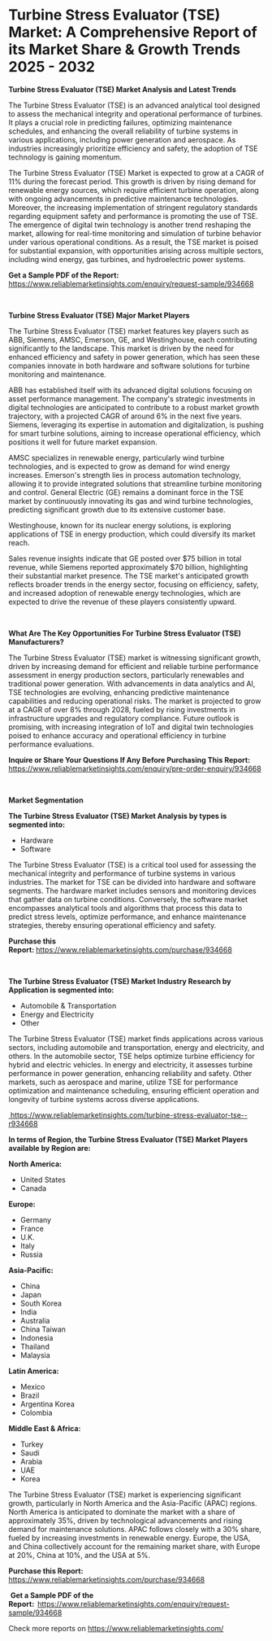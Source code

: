 <p><h1>Turbine Stress Evaluator (TSE) Market: A Comprehensive Report of its Market Share & Growth Trends 2025 - 2032</h1></p><p><strong>Turbine Stress Evaluator (TSE) Market Analysis and Latest Trends</strong></p>
<p><p>The Turbine Stress Evaluator (TSE) is an advanced analytical tool designed to assess the mechanical integrity and operational performance of turbines. It plays a crucial role in predicting failures, optimizing maintenance schedules, and enhancing the overall reliability of turbine systems in various applications, including power generation and aerospace. As industries increasingly prioritize efficiency and safety, the adoption of TSE technology is gaining momentum.</p><p>The Turbine Stress Evaluator (TSE) Market is expected to grow at a CAGR of 11% during the forecast period. This growth is driven by rising demand for renewable energy sources, which require efficient turbine operation, along with ongoing advancements in predictive maintenance technologies. Moreover, the increasing implementation of stringent regulatory standards regarding equipment safety and performance is promoting the use of TSE. The emergence of digital twin technology is another trend reshaping the market, allowing for real-time monitoring and simulation of turbine behavior under various operational conditions. As a result, the TSE market is poised for substantial expansion, with opportunities arising across multiple sectors, including wind energy, gas turbines, and hydroelectric power systems.</p></p>
<p><strong>Get a Sample PDF of the Report:&nbsp;</strong> <a href="https://www.reliablemarketinsights.com/enquiry/request-sample/934668?utm_campaign=2714&utm_medium=2&utm_source=Github&utm_content=ia&utm_term=23022025&utm_id=turbine-stress-evaluator-tse">https://www.reliablemarketinsights.com/enquiry/request-sample/934668</a></p>
<p>&nbsp;</p>
<p><strong>Turbine Stress Evaluator (TSE) Major Market Players</strong></p>
<p><p>The Turbine Stress Evaluator (TSE) market features key players such as ABB, Siemens, AMSC, Emerson, GE, and Westinghouse, each contributing significantly to the landscape. This market is driven by the need for enhanced efficiency and safety in power generation, which has seen these companies innovate in both hardware and software solutions for turbine monitoring and maintenance.</p><p>ABB has established itself with its advanced digital solutions focusing on asset performance management. The company's strategic investments in digital technologies are anticipated to contribute to a robust market growth trajectory, with a projected CAGR of around 6% in the next five years. Siemens, leveraging its expertise in automation and digitalization, is pushing for smart turbine solutions, aiming to increase operational efficiency, which positions it well for future market expansion.</p><p>AMSC specializes in renewable energy, particularly wind turbine technologies, and is expected to grow as demand for wind energy increases. Emerson's strength lies in process automation technology, allowing it to provide integrated solutions that streamline turbine monitoring and control. General Electric (GE) remains a dominant force in the TSE market by continuously innovating its gas and wind turbine technologies, predicting significant growth due to its extensive customer base.</p><p>Westinghouse, known for its nuclear energy solutions, is exploring applications of TSE in energy production, which could diversify its market reach.</p><p>Sales revenue insights indicate that GE posted over $75 billion in total revenue, while Siemens reported approximately $70 billion, highlighting their substantial market presence. The TSE market's anticipated growth reflects broader trends in the energy sector, focusing on efficiency, safety, and increased adoption of renewable energy technologies, which are expected to drive the revenue of these players consistently upward.</p></p>
<p>&nbsp;</p>
<p><strong>What Are The Key Opportunities For Turbine Stress Evaluator (TSE) Manufacturers?</strong></p>
<p><p>The Turbine Stress Evaluator (TSE) market is witnessing significant growth, driven by increasing demand for efficient and reliable turbine performance assessment in energy production sectors, particularly renewables and traditional power generation. With advancements in data analytics and AI, TSE technologies are evolving, enhancing predictive maintenance capabilities and reducing operational risks. The market is projected to grow at a CAGR of over 8% through 2028, fueled by rising investments in infrastructure upgrades and regulatory compliance. Future outlook is promising, with increasing integration of IoT and digital twin technologies poised to enhance accuracy and operational efficiency in turbine performance evaluations.</p></p>
<p><strong>Inquire or Share Your Questions If Any Before Purchasing This Report:</strong> <a href="https://www.reliablemarketinsights.com/enquiry/pre-order-enquiry/934668?utm_campaign=2714&utm_medium=2&utm_source=Github&utm_content=ia&utm_term=23022025&utm_id=turbine-stress-evaluator-tse">https://www.reliablemarketinsights.com/enquiry/pre-order-enquiry/934668</a></p>
<p>&nbsp;</p>
<p><strong>Market Segmentation</strong></p>
<p><strong>The Turbine Stress Evaluator (TSE) Market Analysis by types is segmented into:</strong></p>
<p><ul><li>Hardware</li><li>Software</li></ul></p>
<p><p>The Turbine Stress Evaluator (TSE) is a critical tool used for assessing the mechanical integrity and performance of turbine systems in various industries. The market for TSE can be divided into hardware and software segments. The hardware market includes sensors and monitoring devices that gather data on turbine conditions. Conversely, the software market encompasses analytical tools and algorithms that process this data to predict stress levels, optimize performance, and enhance maintenance strategies, thereby ensuring operational efficiency and safety.</p></p>
<p><strong>Purchase this Report:&nbsp;</strong><a href="https://www.reliablemarketinsights.com/purchase/934668?utm_campaign=2714&utm_medium=2&utm_source=Github&utm_content=ia&utm_term=23022025&utm_id=turbine-stress-evaluator-tse">https://www.reliablemarketinsights.com/purchase/934668</a></p>
<p>&nbsp;</p>
<p><strong>The Turbine Stress Evaluator (TSE) Market Industry Research by Application is segmented into:</strong></p>
<p><ul><li>Automobile & Transportation</li><li>Energy and Electricity</li><li>Other</li></ul></p>
<p><p>The Turbine Stress Evaluator (TSE) market finds applications across various sectors, including automobile and transportation, energy and electricity, and others. In the automobile sector, TSE helps optimize turbine efficiency for hybrid and electric vehicles. In energy and electricity, it assesses turbine performance in power generation, enhancing reliability and safety. Other markets, such as aerospace and marine, utilize TSE for performance optimization and maintenance scheduling, ensuring efficient operation and longevity of turbine systems across diverse applications.</p></p>
<p><a href="https://www.reliablemarketinsights.com/turbine-stress-evaluator-tse--r934668?utm_campaign=2714&utm_medium=2&utm_source=Github&utm_content=ia&utm_term=23022025&utm_id=turbine-stress-evaluator-tse">&nbsp;https://www.reliablemarketinsights.com/turbine-stress-evaluator-tse--r934668</a></p>
<p><strong>In terms of Region, the Turbine Stress Evaluator (TSE) Market Players available by Region are:</strong></p>
<p>
    <p> <strong> North America: </strong>
        <ul>
            <li>United States</li>
            <li>Canada</li>
        </ul>
        </p> 
    <p> <strong> Europe: </strong>
        <ul>
            <li>Germany</li>
            <li>France</li>
            <li>U.K.</li>
            <li>Italy</li>
            <li>Russia</li>
        </ul>
        </p> 
    <p> <strong> Asia-Pacific: </strong>
        <ul>
            <li>China</li>
            <li>Japan</li>
            <li>South Korea</li>
            <li>India</li>
            <li>Australia</li>
            <li>China Taiwan</li>
            <li>Indonesia</li>
            <li>Thailand</li>
            <li>Malaysia</li>
        </ul>
        </p> 
    <p> <strong> Latin America: </strong>
        <ul>
            <li>Mexico</li>
            <li>Brazil</li>
            <li>Argentina Korea</li>
            <li>Colombia</li>
        </ul>
        </p> 
    <p> <strong> Middle East & Africa: </strong>
        <ul>
            <li>Turkey</li>
            <li>Saudi</li>
            <li>Arabia</li>
            <li>UAE</li>
            <li>Korea</li>
        </ul>
    </p>
    </p>
<p><p>The Turbine Stress Evaluator (TSE) market is experiencing significant growth, particularly in North America and the Asia-Pacific (APAC) regions. North America is anticipated to dominate the market with a share of approximately 35%, driven by technological advancements and rising demand for maintenance solutions. APAC follows closely with a 30% share, fueled by increasing investments in renewable energy. Europe, the USA, and China collectively account for the remaining market share, with Europe at 20%, China at 10%, and the USA at 5%.</p></p>
<p><strong>Purchase this Report: </strong><a href="https://www.reliablemarketinsights.com/purchase/934668?utm_campaign=2714&utm_medium=2&utm_source=Github&utm_content=ia&utm_term=23022025&utm_id=turbine-stress-evaluator-tse">https://www.reliablemarketinsights.com/purchase/934668</a></p>
<p>&nbsp;<strong>Get a Sample PDF of the Report:&nbsp;&nbsp;</strong><a href="https://www.reliablemarketinsights.com/enquiry/request-sample/934668?utm_campaign=2714&utm_medium=2&utm_source=Github&utm_content=ia&utm_term=23022025&utm_id=turbine-stress-evaluator-tse">https://www.reliablemarketinsights.com/enquiry/request-sample/934668</a></p>
<p><strong></strong></p>
<p>Check more reports on <a href="https://www.reliablemarketinsights.com/?utm_campaign=2714&utm_medium=2&utm_source=Github&utm_content=ia&utm_term=23022025&utm_id=turbine-stress-evaluator-tse">https://www.reliablemarketinsights.com/</a></p>